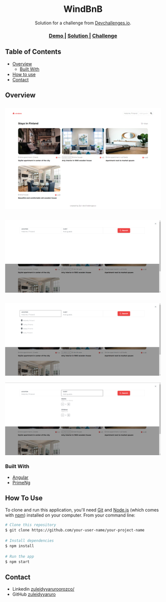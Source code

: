 <!-- Please update value in the {}  -->

<h1 align="center">WindBnB</h1>

<div align="center">
   Solution for a challenge from  <a href="http://devchallenges.io" target="_blank">Devchallenges.io</a>.
</div>

<div align="center">
  <h3>
    <a href="https://thunderous-klepon-69eadb.netlify.app/">
      Demo
    </a>
    <span> | </span>
    <a href="https://github.com/zuleidyyaruro/windbnbapp">
      Solution
    </a>
    <span> | </span>
    <a href="https://devchallenges.io/challenges/3JFYedSOZqAxYuOCNmYD">
      Challenge
    </a>
  </h3>
</div>

<!-- TABLE OF CONTENTS -->

## Table of Contents

- [Overview](#overview)
  - [Built With](#built-with)
- [How to use](#how-to-use)
- [Contact](#contact)

<!-- OVERVIEW -->

## Overview

![screenshot](https://github.com/zuleidyyaruro/windbnbapp/blob/main/screencapture-thunderous-klepon-69eadb-netlify-app-2023-04-14-09_28_20.png)
---
![screenshot](https://github.com/zuleidyyaruro/windbnbapp/blob/main/Screenshot_14.png)
---
![screenshot](https://github.com/zuleidyyaruro/windbnbapp/blob/main/Screenshot_15.png)
---
![screenshot](https://github.com/zuleidyyaruro/windbnbapp/blob/main/Screenshot_16.png)

### Built With

<!-- This section should list any major frameworks that you built your project using. Here are a few examples.-->

- [Angular](https://angular.io/cli)
- [PrimeNg](https://primeng.org/)

## How To Use

<!-- Example: -->

To clone and run this application, you'll need [Git](https://git-scm.com) and [Node.js](https://nodejs.org/en/download/) (which comes with [npm](http://npmjs.com)) installed on your computer. From your command line:

```bash
# Clone this repository
$ git clone https://github.com/your-user-name/your-project-name

# Install dependencies
$ npm install

# Run the app
$ npm start
```

## Contact

- Linkedin [zuleidyyaruroorozco/](https://www.linkedin.com/in/zuleidyyaruroorozco/)
- GitHub [zuleidyyaruro](https://github.com/zuleidyyaruro)
